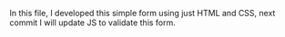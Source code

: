 In this file, I developed this simple form using just HTML and CSS, next commit I will update JS to validate this form.
